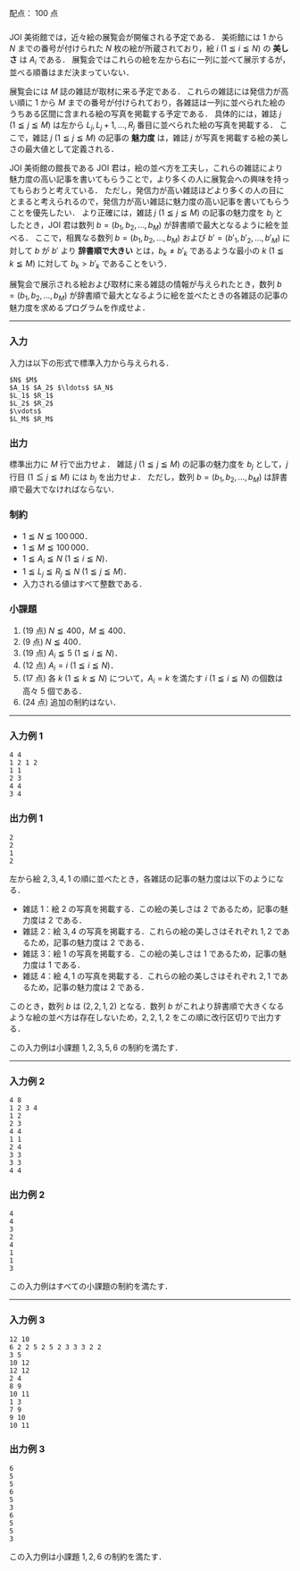 配点： $100$ 点

###

JOI 美術館では，近々絵の展覧会が開催される予定である．
美術館には $1$ から $N$ までの番号が付けられた $N$ 枚の絵が所蔵されており，絵 $i$ ($1 \leqq i \leqq N$) の **美しさ** は $A_i$ である．
展覧会ではこれらの絵を左から右に一列に並べて展示するが，並べる順番はまだ決まっていない．

展覧会には $M$ 誌の雑誌が取材に来る予定である．
これらの雑誌には発信力が高い順に $1$ から $M$ までの番号が付けられており，各雑誌は一列に並べられた絵のうちある区間に含まれる絵の写真を掲載する予定である．
具体的には，雑誌 $j$ ($1 \leqq j \leqq M$) は左から $L_j, L_j+1, \dots, R_j$ 番目に並べられた絵の写真を掲載する．
ここで，雑誌 $j$ ($1 \leqq j \leqq M$) の記事の **魅力度** は，雑誌 $j$ が写真を掲載する絵の美しさの最大値として定義される．

JOI 美術館の館長である JOI 君は，絵の並べ方を工夫し，これらの雑誌により魅力度の高い記事を書いてもらうことで，より多くの人に展覧会への興味を持ってもらおうと考えている．
ただし，発信力が高い雑誌ほどより多くの人の目にとまると考えられるので，発信力が高い雑誌に魅力度の高い記事を書いてもらうことを優先したい．
より正確には，雑誌 $j$ ($1 \leqq j \leqq M$) の記事の魅力度を $b_j$ としたとき，JOI 君は数列 $b=(b_1,b_2,\dots,b_M)$ が辞書順で最大となるように絵を並べる．
ここで，相異なる数列 $b=(b_1,b_2,\dots,b_M)$ および $b'=(b'_1,b'_2,\dots,b'_M)$ に対して $b$ が $b'$ より **辞書順で大きい** とは，$b_k \neq b'_k$ であるような最小の $k$ ($1\leqq k\leqq M$) に対して $b_k > b'_k$ であることをいう．

展覧会で展示される絵および取材に来る雑誌の情報が与えられたとき，数列 $b=(b_1,b_2,\dots,b_M)$ が辞書順で最大となるように絵を並べたときの各雑誌の記事の魅力度を求めるプログラムを作成せよ．

---

### 入力

入力は以下の形式で標準入力から与えられる．

~~~
$N$ $M$
$A_1$ $A_2$ $\ldots$ $A_N$
$L_1$ $R_1$
$L_2$ $R_2$
$\vdots$
$L_M$ $R_M$
~~~

### 出力

標準出力に $M$ 行で出力せよ．
雑誌 $j$ ($1 \leqq j \leqq M$) の記事の魅力度を $b_j$ として，$j$ 行目 ($1 \leqq j \leqq M$) には $b_j$ を出力せよ．
ただし，数列 $b=(b_1,b_2,\dots,b_M)$ は辞書順で最大でなければならない．

### 制約

- $1\leqq N\leqq 100\,000$．
- $1\leqq M\leqq 100\,000$．
- $1\leqq A_i\leqq N$ ($1\leqq i\leqq N$)．
- $1\leqq L_j\leqq R_j\leqq N$ ($1\leqq j\leqq M$)．
- 入力される値はすべて整数である．

### 小課題

1. ($19$ 点) $N ≦ 400，M ≦ 400$．
2. ($9$ 点) $N ≦ 400$．
3. ($19$ 点) $A_i\leqq 5$ ($1\leqq i\leqq N$)．
4. ($12$ 点) $A_i=i$ ($1\leqq i\leqq N$)．
5. ($17$ 点) 各 $k$ ($1\leqq k\leqq N$) について，$A_i=k$ を満たす $i$ ($1\leqq i\leqq N$) の個数は高々 $5$ 個である．
6. ($24$ 点) 追加の制約はない．

---

### 入力例 1

~~~
4 4
1 2 1 2
1 1
2 3
4 4
3 4
~~~

### 出力例 1

~~~
2
2
1
2
~~~

左から絵 $2,3,4,1$ の順に並べたとき，各雑誌の記事の魅力度は以下のようになる．

- 雑誌 $1$：絵 $2$ の写真を掲載する．この絵の美しさは $2$ であるため，記事の魅力度は $2$ である．
- 雑誌 $2$：絵 $3,4$ の写真を掲載する．これらの絵の美しさはそれぞれ $1,2$ であるため，記事の魅力度は $2$ である．
- 雑誌 $3$：絵 $1$ の写真を掲載する．この絵の美しさは $1$ であるため，記事の魅力度は $1$ である．
- 雑誌 $4$：絵 $4,1$ の写真を掲載する．これらの絵の美しさはそれぞれ $2,1$ であるため，記事の魅力度は $2$ である．

このとき，数列 $b$ は $(2,2,1,2)$ となる．数列 $b$ がこれより辞書順で大きくなるような絵の並べ方は存在しないため，$2,2,1,2$ をこの順に改行区切りで出力する．

この入力例は小課題 $1,2,3,5,6$ の制約を満たす．

---

### 入力例 2

~~~
4 8
1 2 3 4
1 2
2 3
4 4
1 1
2 4
3 3
3 3
4 4
~~~

### 出力例 2

~~~
4
4
3
2
4
1
1
3
~~~

この入力例はすべての小課題の制約を満たす．

---

### 入力例 3

~~~
12 10
6 2 2 5 2 5 2 3 3 3 2 2
3 5
10 12
12 12
2 4
8 9
10 11
1 3
7 9
9 10
10 11
~~~

### 出力例 3

~~~
6
5
5
6
5
3
6
5
5
3
~~~

この入力例は小課題 $1,2,6$ の制約を満たす．
